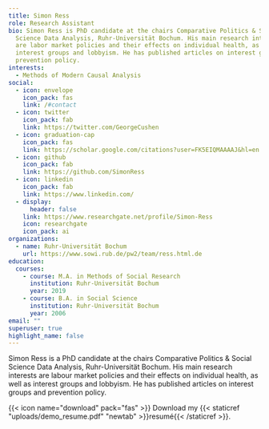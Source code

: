 ```yaml
---
title: Simon Ress
role: Research Assistant
bio: Simon Ress is PhD candidate at the chairs Comparative Politics & Social
  Science Data Analysis, Ruhr-Universität Bochum. His main research interests
  are labor market policies and their effects on individual health, as well as
  interest groups and lobbyism. He has published articles on interest groups and
  prevention policy.
interests:
  - Methods of Modern Causal Analysis
social:
  - icon: envelope
    icon_pack: fas
    link: /#contact
  - icon: twitter
    icon_pack: fab
    link: https://twitter.com/GeorgeCushen
  - icon: graduation-cap
    icon_pack: fas
    link: https://scholar.google.com/citations?user=FK5EIQMAAAAJ&hl=en
  - icon: github
    icon_pack: fab
    link: https://github.com/SimonRess
  - icon: linkedin
    icon_pack: fab
    link: https://www.linkedin.com/
  - display:
      header: false
    link: https://www.researchgate.net/profile/Simon-Ress
    icon: researchgate
    icon_pack: ai
organizations:
  - name: Ruhr-Universität Bochum
    url: https://www.sowi.rub.de/pw2/team/ress.html.de
education:
  courses:
    - course: M.A. in Methods of Social Research
      institution: Ruhr-Universität Bochum
      year: 2019
    - course: B.A. in Social Science
      institution: Ruhr-Universität Bochum
      year: 2006
email: ""
superuser: true
highlight_name: false
---
```

Simon Ress is a PhD candidate at the chairs Comparative Politics & Social Science Data Analysis, Ruhr-Universität Bochum. His main research interests are labour market policies and their effects on individual health, as well as interest groups and lobbyism. He has published articles on interest groups and prevention policy.

{{< icon name="download" pack="fas" >}} Download my {{< staticref "uploads/demo_resume.pdf" "newtab" >}}resumé{{< /staticref >}}.
